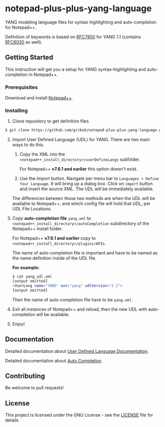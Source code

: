 # notepad-plus-plus-yang-language
YANG modeling language files for syntax highlighting and auto-completion for Notepad++.

Definition of keywords is based on [RFC7950](https://tools.ietf.org/html/rfc7950) for YANG 1.1 (contains [RFC6020](https://tools.ietf.org/html/rfc6020) as well).

## Getting Started
This instruction will get you a setup for YANG syntax-highlighting and auto-completion in Notepad++.

### Prerequisites

Download and install [Notepad++](https://notepad-plus-plus.org/downloads/).

### Installing

1. Clone repository to get definition files
```bash
$ git clone https://github.com/gribok/notepad-plus-plus-yang-language.git
```

2. Import User Defined Language (UDL) for YANG. There are two main ways to do this. 

    1. Copy the XML into the `<notepad++_install_directory>/userDefineLangs` subfolder.
    
       For Notepad++ **v7.6.1 and earlier** this option doesn't exist.
    
    2. Use the Import button.
       Navigate per menu bar to `Languages > Define Your Language`. It will bring up a dialog box. Click on `import` button and insert the source XML. The UDL will be immediately available.

    The differences between those two methods are when the UDL will be available to Notepad++, and which config file will hold that UDL, per UDL File Locations.

3. Copy **auto-completion file** `yang.xml` to `<notepad++_install_directory>/autoCompletion` subdirectory of the Notepad++ install folder.
   
   For Notepad++ **v7.6.1 and earlier** copy to `<notepad++_install_directory>/plugins/APIs`.
   
   The name of auto-completion file is important and have to be named as the name definition inside of the UDL file.
   
   **For example:**
   
   ``` bash
   $ cat yang_udl.xml
   [output omitted]
   <UserLang name="YANG" ext="yang" udlVersion="2.1">
   [output omitted]
   ```
   
   Then the name of auto-completion file have to be `yang.xml`.

4. Exit all instances of Notepad++ and reload, then the new UDL with auto-completion will be available.

5. Enjoy!

## Documentation
Detailed documentation about [User Defined Language Documentation](https://npp-user-manual.org/docs/user-defined-language-system/).

Detailed documentation about [Auto Completion](https://npp-user-manual.org/docs/auto-completion/).


## Contributing
Be welcome to pull requests!

## License

This project is licensed under the GNU License - see the [LICENSE](LICENSE) file for details
